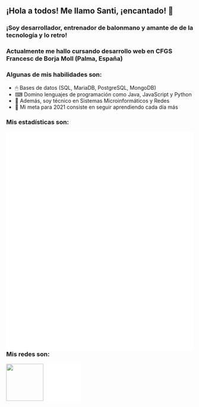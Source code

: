 ## ¡Hola a todos! Me llamo Santi, ¡encantado! 👋

### ¡Soy desarrollador, entrenador de balonmano y amante de de la tecnología y lo retro!

### Actualmente me hallo cursando desarrollo web en CFGS Francesc de Borja Moll (Palma, España)

### Algunas de mis habilidades son:

- 🖱 Bases de datos (SQL, MariaDB, PostgreSQL, MongoDB)
- ⌨ Domino lenguajes de programación como Java, JavaScript y Python
- 📘 Además, soy técnico en Sistemas Microinformáticos y Redes
- 🥅 Mi meta para 2021 consiste en seguir aprendiendo cada día más


### Mis estadísticas son:

<p><img align="left" src="https://github.com/santimb96/github-stats-transparent/blob/output/generated/languages.svg"></p>
<p><img align="left" src="https://github.com/santimb96/github-stats-transparent/blob/output/generated/overview.svg"></p>

### Mis redes son:

<p><img align="left" width="100px" height="100px"src="https://www.pngwing.com/es/free-png-xusfz"></p>
<p><img align="left" width="100px" height="100px" src="https://github.com/santimb96/github-stats-transparent/blob/output/generated/overview.svg"></p>